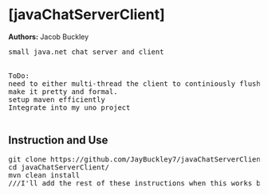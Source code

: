 # [javaChatServerClient]

**Authors:** Jacob Buckley
<pre>
small java.net chat server and client


ToDo:
need to either multi-thread the client to continiously flush or set up some kinda timer system.
make it pretty and formal.
setup maven efficiently
Integrate into my uno project

</pre>

## Instruction and Use
<pre>
git clone https://github.com/JayBuckley7/javaChatServerClient
cd javaChatServerClient/ 
mvn clean install 
///I'll add the rest of these instructions when this works better and I figure out how best to use maven 
</pre>

